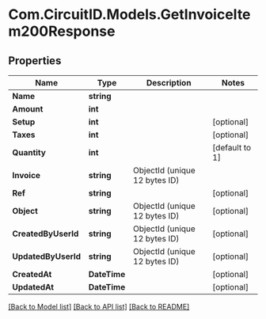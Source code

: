 
# Com.CircuitID.Models.GetInvoiceItem200Response

## Properties

Name | Type | Description | Notes
------------ | ------------- | ------------- | -------------
**Name** | **string** |  | 
**Amount** | **int** |  | 
**Setup** | **int** |  | [optional] 
**Taxes** | **int** |  | [optional] 
**Quantity** | **int** |  | [default to 1]
**Invoice** | **string** | ObjectId (unique 12 bytes ID) | 
**Ref** | **string** |  | [optional] 
**Object** | **string** | ObjectId (unique 12 bytes ID) | [optional] 
**CreatedByUserId** | **string** | ObjectId (unique 12 bytes ID) | [optional] 
**UpdatedByUserId** | **string** | ObjectId (unique 12 bytes ID) | [optional] 
**CreatedAt** | **DateTime** |  | [optional] 
**UpdatedAt** | **DateTime** |  | [optional] 

[[Back to Model list]](../README.md#documentation-for-models)
[[Back to API list]](../README.md#documentation-for-api-endpoints)
[[Back to README]](../README.md)

